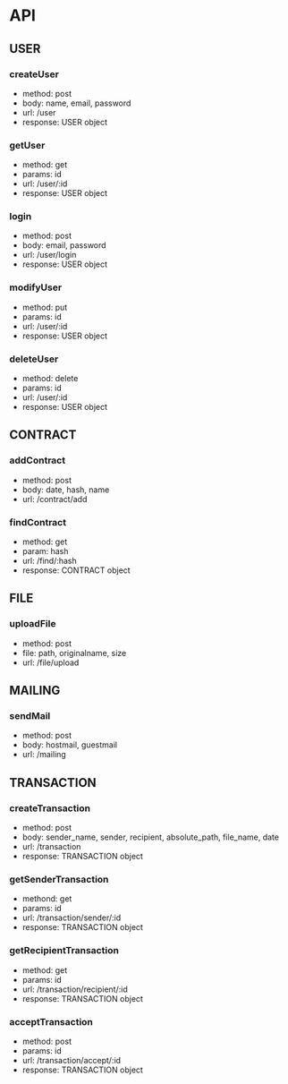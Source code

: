 # API

## USER

### createUser
- method: post
- body: name, email, password
- url: /user
- response: USER object

### getUser
- method: get
- params: id
- url: /user/:id
- response: USER object

### login
- method: post
- body: email, password
- url: /user/login
- response: USER object

### modifyUser
- method: put
- params: id
- url: /user/:id
- response: USER object

### deleteUser
- method: delete
- params: id
- url: /user/:id
- response: USER object


## CONTRACT

### addContract
- method: post
- body: date, hash, name
- url: /contract/add

### findContract
- method: get
- param: hash
- url: /find/:hash
- response: CONTRACT object


## FILE

### uploadFile
- method: post
- file: path, originalname, size
- url: /file/upload


## MAILING

### sendMail
- method: post
- body: hostmail, guestmail
- url: /mailing


## TRANSACTION

### createTransaction
- method: post
- body: sender_name, sender, recipient, absolute_path, file_name, date
- url: /transaction
- response: TRANSACTION object

### getSenderTransaction
- methond: get
- params: id
- url: /transaction/sender/:id
- response: TRANSACTION object

### getRecipientTransaction
- method: get
- params: id
- url: /transaction/recipient/:id
- response: TRANSACTION object

### acceptTransaction
- method: post
- params: id
- url: /transaction/accept/:id
- response: TRANSACTION object
